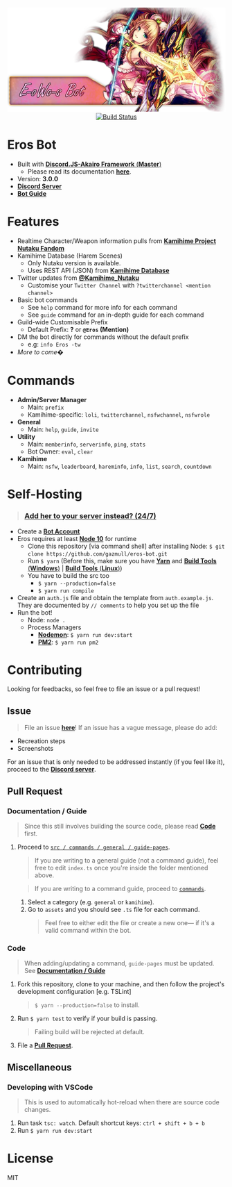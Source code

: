 <div align="center">
  <br />
    <a href="http://addbot.thegzm.space"><img src="エロース.webp" width="940px" alt="eros banner" /></a>
  <br />
    <a href="https://travis-ci.org/gazmull/eros-bot"><img src="https://travis-ci.org/gazmull/eros-bot.svg?branch=master" alt="Build Status" /></a>
</div>

# Eros Bot
- Built with [**Discord.JS-Akairo Framework** (**Master**)](https://github.com/1computer1/discord-akairo)
  - Please read its documentation [**here**](https://1computer1.github.io/discord-akairo/master).
- Version: **3.0.0**
- [**Discord Server**](http://thegzm.space)
- [**Bot Guide**](https://docs.thegzm.space/eros-bot)

# Features
- Realtime Character/Weapon information pulls from [**Kamihime Project Nutaku Fandom**](https://kamihime-project.fandom.com)
- Kamihime Database (Harem Scenes)
  - Only Nutaku version is available.
  - Uses REST API (JSON) from [**Kamihime Database**](https://github.com/gazmull/kamihime-database)
- Twitter updates from [**@Kamihime_Nutaku**](https://twitter.com/kamihime_nutaku)
  - Customise your `Twitter Channel` with `?twitterchannel <mention channel>`
- Basic bot commands
  - See `help` command for more info for each command
  - See `guide` command for an in-depth guide for each command
- Guild-wide Customisable Prefix
  - Default Prefix: **?** or **`@Eros` (Mention)**
- DM the bot directly for commands without the default prefix
  - e.g: `info Eros -tw`
- *More to come�*

# Commands
- **Admin/Server Manager**
  - Main: `prefix`
  - Kamihime-specific: `loli`, `twitterchannel`, `nsfwchannel`, `nsfwrole`
- **General**
  - Main: `help`, `guide`, `invite`
- **Utility**
  - Main: `memberinfo`, `serverinfo`, `ping`, `stats`
  - Bot Owner: `eval`, `clear`
- **Kamihime**
  - Main: `nsfw`, `leaderboard`, `hareminfo`, `info`, `list`, `search`, `countdown`

# Self-Hosting
> ### [**Add her to your server instead? (24/7)**](http://addbot.thegzm.space)

- Create a [**Bot Account**](https://github.com/reactiflux/discord-irc/wiki/Creating-a-discord-bot-&-getting-a-token)
- Eros requires at least [**Node 10**](https://nodejs.org) for runtime
  - Clone this repository [via command shell] after installing Node: `$ git clone https://github.com/gazmull/eros-bot.git`
  - Run `$ yarn` (Before this, make sure you have [**Yarn**](https://yarnpkg.com/en/docs/getting-started) and [**Build Tools** (**Windows**)](https://github.com/felixrieseberg/windows-build-tools) | [**Build Tools** (**Linux**)](https://superuser.com/questions/352000/whats-a-good-way-to-install-build-essentials-all-common-useful-commands-on))
  - You have to build the src too
    - `$ yarn --production=false`
    - `$ yarn run compile`
- Create an `auth.js` file and obtain the template from `auth.example.js`. They are documented by `// comments` to help you set up the file
- Run the bot!
  - Node: `node .`
  - Process Managers
    - [**Nodemon**](https://github.com/remy/nodemon): `$ yarn run dev:start`
    - [**PM2**](https://github.com/Unitech/pm2): `$ yarn run pm2`

# Contributing
Looking for feedbacks, so feel free to file an issue or a pull request!

## Issue
> File an issue [**here**](https://github.com/gazmull/eros-bot/issues)!
If an issue has a vague message, please do add:
  - Recreation steps
  - Screenshots

For an issue that is only needed to be addressed instantly (if you feel like it), proceed to the [**Discord server**](http://thegzm.space).

## Pull Request

### Documentation / Guide
> Since this still involves building the source code, please read [**Code**](#Code) first.
1. Proceed to [`src / commands / general / guide-pages`](src/commands/general/guide-pages).
    > If you are writing to a general guide (not a command guide), feel free to edit `index.ts` once you're inside the folder mentioned above.

    > If you are writing to a command guide, proceed to [`commands`](src/commands/general/guide-pages/commands).
    1. Select a category (e.g. `general` or `kamihime`).
    2. Go to `assets` and you should see `.ts` file for each command.
        > Feel free to either edit the file or create a new one— if it's a valid command within the bot.
### Code
> When adding/updating a command, `guide-pages` must be updated. See [**Documentation / Guide**](#Documentation-/-Guide)
1. Fork this repository, clone to your machine, and then follow the project's development configuration [e.g. TSLint]
    > `$ yarn --production=false` to install.
2. Run `$ yarn test` to verify if your build is passing.
    > Failing build will be rejected at default.
3. File a [**Pull Request**](https://github.com/gazmull/eros-bot/compare).

## Miscellaneous

### Developing with VSCode
> This is used to automatically hot-reload when there are source code changes.
  1. Run task `tsc: watch`. Default shortcut keys: `ctrl + shift + b + b`
  2. Run `$ yarn run dev:start`

# License
  MIT
